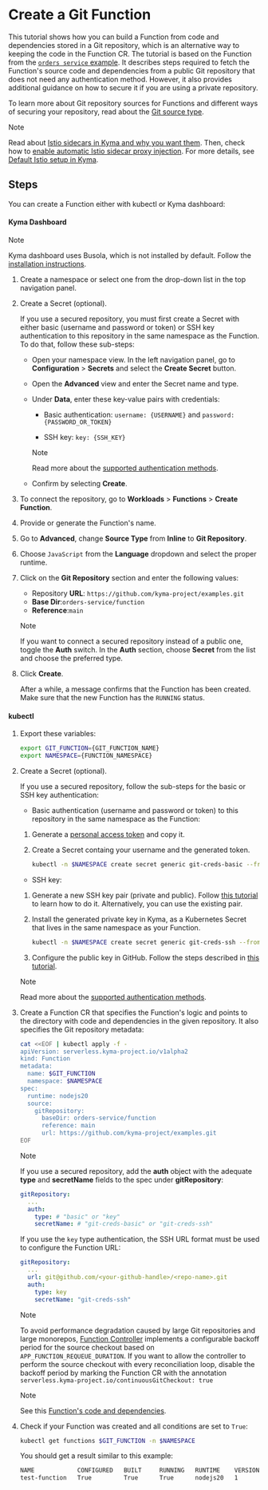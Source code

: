 # Create a Git Function

This tutorial shows how you can build a Function from code and dependencies stored in a Git repository, which is an alternative way to keeping the code in the Function CR. The tutorial is based on the Function from the [`orders service` example](https://github.com/kyma-project/examples/tree/main/orders-service). It describes steps required to fetch the Function's source code and dependencies from a public Git repository that does not need any authentication method. However, it also provides additional guidance on how to secure it if you are using a private repository.

To learn more about Git repository sources for Functions and different ways of securing your repository, read about the [Git source type](../technical-reference/07-40-git-source-type.md).

> [!NOTE]
> Read about [Istio sidecars in Kyma and why you want them](https://kyma-project.io/docs/kyma/latest/01-overview/service-mesh/smsh-03-istio-sidecars-in-kyma/). Then, check how to [enable automatic Istio sidecar proxy injection](https://kyma-project.io/docs/kyma/latest/04-operation-guides/operations/smsh-01-istio-enable-sidecar-injection/). For more details, see [Default Istio setup in Kyma](https://kyma-project.io/docs/kyma/latest/01-overview/service-mesh/smsh-02-default-istio-setup-in-kyma/).

## Steps

You can create a Function either with kubectl or Kyma dashboard:

<!-- tabs:start -->

#### **Kyma Dashboard**

> [!NOTE]
> Kyma dashboard uses Busola, which is not installed by default. Follow the [installation instructions](https://github.com/kyma-project/busola/blob/main/docs/install-kyma-dashboard-manually.md).

1. Create a namespace or select one from the drop-down list in the top navigation panel.

2. Create a Secret (optional).

    If you use a secured repository, you must first create a Secret with either basic (username and password or token) or SSH key authentication to this repository in the same namespace as the Function. To do that, follow these sub-steps:

    - Open your namespace view. In the left navigation panel, go to **Configuration** > **Secrets** and select the **Create Secret** button.

    - Open the **Advanced** view and enter the Secret name and type.

    - Under **Data**, enter these key-value pairs with credentials:

        - Basic authentication: `username: {USERNAME}` and `password: {PASSWORD_OR_TOKEN}`

        - SSH key: `key: {SSH_KEY}`

        > [!NOTE]
        > Read more about the [supported authentication methods](../technical-reference/07-40-git-source-type.md).

    - Confirm by selecting **Create**.

3. To connect the repository, go to **Workloads** > **Functions** > **Create Function**.

4. Provide or generate the Function's name.

5. Go to **Advanced**, change **Source Type** from **Inline** to **Git Repository**.

6. Choose `JavaScript` from the **Language** dropdown and select the proper runtime.

7. Click on the **Git Repository** section and enter the following values:
   - Repository **URL**: `https://github.com/kyma-project/examples.git`
   - **Base Dir**:`orders-service/function`
   - **Reference**:`main`

    > [!NOTE]
    > If you want to connect a secured repository instead of a public one, toggle the **Auth** switch. In the **Auth** section, choose **Secret** from the list and choose the preferred type.

8. Click **Create**.

    After a while, a message confirms that the Function has been created.
    Make sure that the new Function has the `RUNNING` status.

#### **kubectl**

1. Export these variables:

    ```bash
    export GIT_FUNCTION={GIT_FUNCTION_NAME}
    export NAMESPACE={FUNCTION_NAMESPACE}
    ```

2. Create a Secret (optional).

    If you use a secured repository, follow the sub-steps for the basic or SSH key authentication:

    - Basic authentication (username and password or token) to this repository in the same namespace as the Function:
  
    1. Generate a [personal access token](https://docs.github.com/en/authentication/keeping-your-account-and-data-secure/managing-your-personal-access-tokens#creating-a-personal-access-token-classic) and copy it.
    2. Create a Secret containg your username and the generated token.

       ```bash
       kubectl -n $NAMESPACE create secret generic git-creds-basic --from-literal=username={GITHUB_USERNAME} --from-literal=password={GENERATED_PERSONAL_TOKEN}
       ```

    - SSH key:

    1. Generate a new SSH key pair (private and public). Follow [this tutorial](https://docs.github.com/en/authentication/connecting-to-github-with-ssh/generating-a-new-ssh-key-and-adding-it-to-the-ssh-agent) to learn how to do it. Alternatively, you can use the existing pair.
    2. Install the generated private key in Kyma, as a Kubernetes Secret that lives in the same namespace as your Function.

       ```bash
       kubectl -n $NAMESPACE create secret generic git-creds-ssh --from-file=key={PATH_TO_THE_FILE_WITH_PRIVATE_KEY}
       ```

    3. Configure the public key in GitHub. Follow the steps described in [this tutorial](https://docs.github.com/en/authentication/connecting-to-github-with-ssh/adding-a-new-ssh-key-to-your-github-account).

    > [!NOTE]
    > Read more about the [supported authentication methods](../technical-reference/07-40-git-source-type.md).

3. Create a Function CR that specifies the Function's logic and points to the directory with code and dependencies in the given repository. It also specifies the Git repository metadata:

   ```bash
   cat <<EOF | kubectl apply -f -
   apiVersion: serverless.kyma-project.io/v1alpha2
   kind: Function
   metadata:
     name: $GIT_FUNCTION
     namespace: $NAMESPACE
   spec:
     runtime: nodejs20
     source:
       gitRepository:
         baseDir: orders-service/function
         reference: main
         url: https://github.com/kyma-project/examples.git
   EOF
   ```

    > [!NOTE]
    > If you use a secured repository, add the **auth** object with the adequate **type** and **secretName** fields to the spec under **gitRepository**:

    ```yaml
    gitRepository:
      ...
      auth:
        type: # "basic" or "key"
        secretName: # "git-creds-basic" or "git-creds-ssh"
    ```
    If you use the `key` type authentication, the SSH URL format must be used to configure the Function URL:

    ```yaml
    gitRepository:
      ...
      url: git@github.com/<your-github-handle>/<repo-name>.git
      auth:
        type: key
        secretName: "git-creds-ssh"
    ```  

    > [!NOTE]
    > To avoid performance degradation caused by large Git repositories and large monorepos, [Function Controller](../resources/06-10-function-cr.md#related-resources-and-components) implements a configurable backoff period for the source checkout based on `APP_FUNCTION_REQUEUE_DURATION`. If you want to allow the controller to perform the source checkout with every reconciliation loop, disable the backoff period by marking the Function CR with the annotation `serverless.kyma-project.io/continuousGitCheckout: true`

    > [!NOTE]
    > See this [Function's code and dependencies](https://github.com/kyma-project/examples/tree/main/orders-service).

4. Check if your Function was created and all conditions are set to `True`:

    ```bash
    kubectl get functions $GIT_FUNCTION -n $NAMESPACE
    ```

    You should get a result similar to this example:

    ```bash
    NAME            CONFIGURED   BUILT     RUNNING   RUNTIME    VERSION   AGE
    test-function   True         True      True      nodejs20   1         96s
    ```

<!-- tabs:end -->
